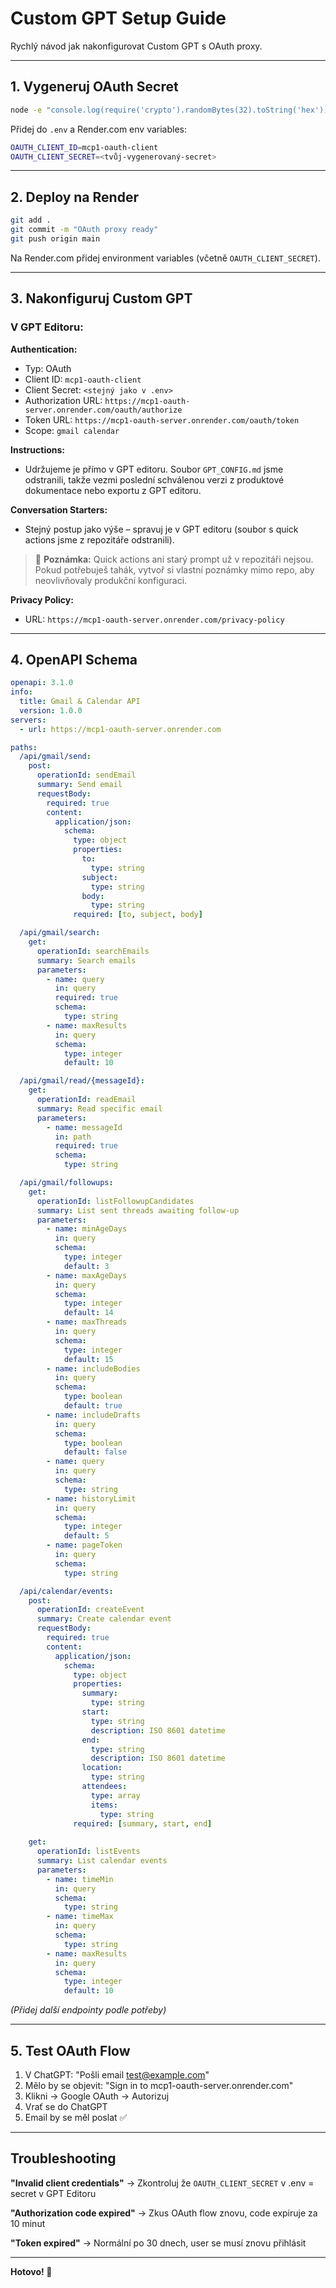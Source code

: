 # Custom GPT Setup Guide

Rychlý návod jak nakonfigurovat Custom GPT s OAuth proxy.

---

## 1. Vygeneruj OAuth Secret

```bash
node -e "console.log(require('crypto').randomBytes(32).toString('hex'))"
```

Přidej do `.env` a Render.com env variables:
```bash
OAUTH_CLIENT_ID=mcp1-oauth-client
OAUTH_CLIENT_SECRET=<tvůj-vygenerovaný-secret>
```

---

## 2. Deploy na Render

```bash
git add .
git commit -m "OAuth proxy ready"
git push origin main
```

Na Render.com přidej environment variables (včetně `OAUTH_CLIENT_SECRET`).

---

## 3. Nakonfiguruj Custom GPT

### V GPT Editoru:

**Authentication:**
- Typ: OAuth
- Client ID: `mcp1-oauth-client`
- Client Secret: `<stejný jako v .env>`
- Authorization URL: `https://mcp1-oauth-server.onrender.com/oauth/authorize`
- Token URL: `https://mcp1-oauth-server.onrender.com/oauth/token`
- Scope: `gmail calendar`

**Instructions:**
- Udržujeme je přímo v GPT editoru. Soubor `GPT_CONFIG.md` jsme odstranili, takže vezmi poslední schválenou verzi z produktové dokumentace nebo exportu z GPT editoru.

**Conversation Starters:**
- Stejný postup jako výše – spravuj je v GPT editoru (soubor s quick actions jsme z repozitáře odstranili).

> 📎 **Poznámka:** Quick actions ani starý prompt už v repozitáři nejsou. Pokud potřebuješ tahák, vytvoř si vlastní poznámky mimo repo, aby neovlivňovaly produkční konfiguraci.

**Privacy Policy:**
- URL: `https://mcp1-oauth-server.onrender.com/privacy-policy`

---

## 4. OpenAPI Schema

```yaml
openapi: 3.1.0
info:
  title: Gmail & Calendar API
  version: 1.0.0
servers:
  - url: https://mcp1-oauth-server.onrender.com

paths:
  /api/gmail/send:
    post:
      operationId: sendEmail
      summary: Send email
      requestBody:
        required: true
        content:
          application/json:
            schema:
              type: object
              properties:
                to:
                  type: string
                subject:
                  type: string
                body:
                  type: string
              required: [to, subject, body]

  /api/gmail/search:
    get:
      operationId: searchEmails
      summary: Search emails
      parameters:
        - name: query
          in: query
          required: true
          schema:
            type: string
        - name: maxResults
          in: query
          schema:
            type: integer
            default: 10

  /api/gmail/read/{messageId}:
    get:
      operationId: readEmail
      summary: Read specific email
      parameters:
        - name: messageId
          in: path
          required: true
          schema:
            type: string

  /api/gmail/followups:
    get:
      operationId: listFollowupCandidates
      summary: List sent threads awaiting follow-up
      parameters:
        - name: minAgeDays
          in: query
          schema:
            type: integer
            default: 3
        - name: maxAgeDays
          in: query
          schema:
            type: integer
            default: 14
        - name: maxThreads
          in: query
          schema:
            type: integer
            default: 15
        - name: includeBodies
          in: query
          schema:
            type: boolean
            default: true
        - name: includeDrafts
          in: query
          schema:
            type: boolean
            default: false
        - name: query
          in: query
          schema:
            type: string
        - name: historyLimit
          in: query
          schema:
            type: integer
            default: 5
        - name: pageToken
          in: query
          schema:
            type: string

  /api/calendar/events:
    post:
      operationId: createEvent
      summary: Create calendar event
      requestBody:
        required: true
        content:
          application/json:
            schema:
              type: object
              properties:
                summary:
                  type: string
                start:
                  type: string
                  description: ISO 8601 datetime
                end:
                  type: string
                  description: ISO 8601 datetime
                location:
                  type: string
                attendees:
                  type: array
                  items:
                    type: string
              required: [summary, start, end]
    
    get:
      operationId: listEvents
      summary: List calendar events
      parameters:
        - name: timeMin
          in: query
          schema:
            type: string
        - name: timeMax
          in: query
          schema:
            type: string
        - name: maxResults
          in: query
          schema:
            type: integer
            default: 10
```

*(Přidej další endpointy podle potřeby)*

---

## 5. Test OAuth Flow

1. V ChatGPT: "Pošli email test@example.com"
2. Mělo by se objevit: "Sign in to mcp1-oauth-server.onrender.com"
3. Klikni → Google OAuth → Autorizuj
4. Vrať se do ChatGPT
5. Email by se měl poslat ✅

---

## Troubleshooting

**"Invalid client credentials"**
→ Zkontroluj že `OAUTH_CLIENT_SECRET` v .env = secret v GPT Editoru

**"Authorization code expired"**
→ Zkus OAuth flow znovu, code expiruje za 10 minut

**"Token expired"**
→ Normální po 30 dnech, user se musí znovu přihlásit

---

**Hotovo! 🚀**
